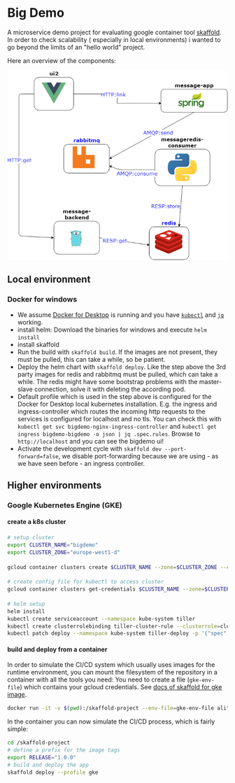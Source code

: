 # Big Demo

A microservice demo project for evaluating google container tool [skaffold](https://github.com/GoogleContainerTools/skaffold). In order to check scalability ( especially in local environments) i wanted to go beyond the limits of an "hello world" project.

Here an overview of the components:

![Architecture](bigdemo.png)

## Local environment

### Docker for windows

- We assume [Docker for Desktop](https://hub.docker.com/editions/community/docker-ce-desktop-windows) is running and you have [`kubectl`](https://kubernetes.io/docs/reference/kubectl/kubectl/) and [`jq`](https://stedolan.github.io/jq/) working.
- install helm: Download the binaries for windows and execute `helm install`
- install skaffold
- Run the build with `skaffold build`. If the images are not present, they must be pulled, this can take a while, so be patient.
- Deploy the helm chart with `skaffold deploy`. Like the step above the 3rd party images for redis and rabbitmq must be pulled, which can take a while. The redis might have some bootstrap problems with the master-slave connection, solve it with deleting the according pod.
- Default profile which is used in the step above is configured for the Docker for Desktop local kubernetes installation. E.g. the ingress and ingress-controller which routes the incoming http requests to the services is configured for localhost and no tls. You can check this with  `kubectl get svc bigdemo-nginx-ingress-controller` and `kubectl get ingress bigdemo-bigdemo -o json | jq .spec.rules`. Browse to `http://localhost` and you can see the bigdemo ui!
- Activate the development cycle with `skaffold dev --port-forward=false`, we disable port-forwarding because we are using - as we have seen before - an ingress controller.

## Higher environments

### Google Kubernetes Engine (GKE)

#### create a k8s cluster

```bash
# setup cluster
export CLUSTER_NAME="bigdemo"
export CLUSTER_ZONE="europe-west1-d"

gcloud container clusters create $CLUSTER_NAME --zone=$CLUSTER_ZONE --cluster-version=latest --machine-type=n1-standard-4  --enable-autorepair --num-nodes=2

# create config file for kubectl to access cluster
gcloud container clusters get-credentials $CLUSTER_NAME --zone=$CLUSTER_ZONE

# helm setup
helm install
kubectl create serviceaccount --namespace kube-system tiller
kubectl create clusterrolebinding tiller-cluster-rule --clusterrole=cluster-admin --serviceaccount=kube-system:tiller
kubectl patch deploy --namespace kube-system tiller-deploy -p '{"spec":{"template":{"spec":{"serviceAccount":"tiller"}}}}'
```

#### build and deploy from a container

In order to simulate the CI/CD system which usually uses images for the runtime environment, you can mount the filesystem of the repository in a container with all the tools you need:
You need to create a file (`gke-env-file`) which contains your gcloud credentials. See [docs of skaffold for gke image](https://github.com/alitari/docker-skaffold-gcloud).

```bash
docker run -it -v $(pwd):/skaffold-project --env-file=gke-env-file alitari/docker-skaffold-gcloud:v2.0.0 bash
```

In the container you can now simulate the CI/CD process, which is fairly simple:

```bash
cd /skaffold-project
# define a prefix for the image tags
export RELEASE="1.0.0"
# build and deploy the app
skaffold deploy --profile gke
```
